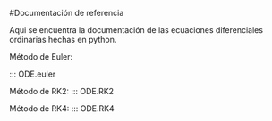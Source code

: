 #Documentación de referencia

Aqui se encuentra la documentación de las ecuaciones diferenciales ordinarias hechas en python.

Método de Euler:
 
::: ODE.euler

Método de RK2:
::: ODE.RK2

Método de RK4:
::: ODE.RK4 

